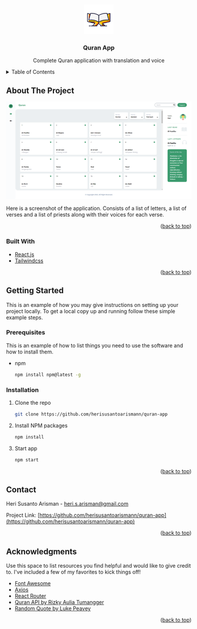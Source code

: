 <div align="center">
  <a>
    <img src="public/images/logo.png" alt="Logo" width="80" height="80">
  </a>

  <h3 align="center">Quran App</h3>

  <p align="center">
    Complete Quran application with translation and voice 
  </p>
</div>

<details>
  <summary>Table of Contents</summary>
  <ol>
    <li>
      <a href="#about-the-project">About The Project</a>
      <ul>
        <li><a href="#built-with">Built With</a></li>
      </ul>
    </li>
    <li>
      <a href="#getting-started">Getting Started</a>
      <ul>
        <li><a href="#prerequisites">Prerequisites</a></li>
        <li><a href="#installation">Installation</a></li>
      </ul>
    </li>
    <li><a href="#contact">Contact</a></li>
  </ol>
</details>

## About The Project

![Quran App](https://github.com/herisusantoarismann/quran-app/blob/master/Screenshot.png)

Here is a screenshot of the application. Consists of a list of letters, a list of verses and a list of priests along with their voices for each verse.

<p align="right">(<a href="#top">back to top</a>)</p>

### Built With

- [React.js](https://reactjs.org/)
- [Tailwindcss](https://tailwindcss.com/)

<p align="right">(<a href="#top">back to top</a>)</p>

## Getting Started

This is an example of how you may give instructions on setting up your project locally.
To get a local copy up and running follow these simple example steps.

### Prerequisites

This is an example of how to list things you need to use the software and how to install them.

- npm
  ```sh
  npm install npm@latest -g
  ```

### Installation

1. Clone the repo
   ```sh
   git clone https://github.com/herisusantoarismann/quran-app
   ```
2. Install NPM packages
   ```sh
   npm install
   ```
3. Start app
   ```sh
   npm start
   ```

<p align="right">(<a href="#top">back to top</a>)</p>

## Contact

Heri Susanto Arisman - heri.s.arisman@gmail.com

Project Link: [https://github.com/herisusantoarismann/quran-app](https://github.com/herisusantoarismann/quran-app)

<p align="right">(<a href="#top">back to top</a>)</p>

## Acknowledgments

Use this space to list resources you find helpful and would like to give credit to. I've included a few of my favorites to kick things off!

- [Font Awesome](https://fontawesome.com)
- [Axios](https://www.npmjs.com/package/axios)
- [React Router](https://reactrouter.com/)
- [Quran API by Rizky Aulia Tumangger](https://github.com/rzkytmgr/quran-api)
- [Random Quote by Luke Peavey](https://github.com/lukePeavey/quotable)

<p align="right">(<a href="#top">back to top</a>)</p>
